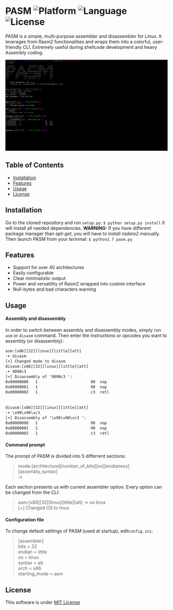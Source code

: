 # PASM ![Platform](https://img.shields.io/badge/Platform-Linux-green.svg?longCache=true&style=flat-square) ![Language](https://img.shields.io/badge/Python-2.7-blue.svg?longCache=true&style=flat-square)   ![License](https://img.shields.io/badge/License-MIT-red.svg?longCache=true&style=flat-square)



PASM is a simple, multi-purpose assembler and disassembler for Linux. It leverages from Rasm2 functionalities and wraps them into a colorful, user-friendly CLI. Extremely useful during shellcode development and heavy Assembly coding.

<p align="center">
<img src="screenshot.png" width="836"/>
</p>

## Table of Contents
- [Installation](#installation)
- [Features](#features)
- [Usage](#usage)
- [License](#license)


## Installation
Go to the cloned repository and run `setup.py`:
`$ python setup.py install`
It will install all needed dependencies.
**WARNING:** If you have different package manager than *apt-get*, you will have to install *radare2* manually.
Then launch PASM from your terminal:
`$ python2.7 pasm.py`

## Features
- Support for over 40 architectures
- Easily configurable 
- Clear minimalistic output
- Power and versatility of Rasm2 wrapped into custom interface
- Null-bytes and bad characters warning

## Usage
#### Assembly and disassembly
In order to switch between assembly and disassembly modes, simply run `asm` or `disasm` command. Then enter the instructions or opcodes you want to assembly (or disassembly):

```
asm:[x86][32][linux][little][att]
-➤ disasm
[+] Changed mode to disasm
disasm:[x86][32][linux][little][att]
-➤ 9090c3
[+] Disassembly of '9090c3 ':
0x00000000   1                       90  nop
0x00000001   1                       90  nop
0x00000002   1                       c3  retl


disasm:[x86][32][linux][little][att]
-➤ \x90\x90\xc3
[+] Disassembly of '\x90\x90\xc3 ':
0x00000000   1                       90  nop
0x00000001   1                       90  nop
0x00000002   1                       c3  retl
```


#### Command prompt

The prompt of PASM is divided into 5 differrent sections:


>mode:[architecture][number_of_bits][os][endianess][assembly_syntax]<br/>->

Each section presents us with current assembler option. Every option can be changed from the CLI:


>asm:[x86][32][linux][little][att]
-> os linux<br/>[+] Changed OS to linux

#### Configuration file
To change default settings of PASM (used at startup), edit`config.ini`:
>[assembler]<br/>bits = 32<br/>endian = little<br/>os = linux<br/>syntax = att<br/>arch = x86<br/>starting_mode = asm



## License
This software is under [MIT License](https://en.wikipedia.org/wiki/MIT_License)